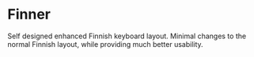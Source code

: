 # Finner
Self designed enhanced Finnish keyboard layout. Minimal changes to the normal Finnish layout, while providing much better usability.
